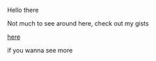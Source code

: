 Hello there

Not much to see around here, check out my gists

[here](https://gist.github.com/carlos-a-g-h)

if you wanna see more
